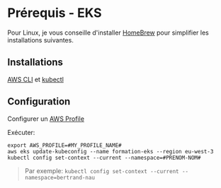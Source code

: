 # Prérequis - EKS

Pour Linux, je vous conseille d'installer [HomeBrew](https://brew.sh/) pour simplifier les installations suivantes. 

## Installations
[AWS CLI](https://docs.aws.amazon.com/fr_fr/cli/latest/userguide/getting-started-install.html) et [kubectl](https://kubernetes.io/fr/docs/tasks/tools/install-kubectl/)

## Configuration

Configurer un [AWS Profile](https://docs.aws.amazon.com/toolkit-for-visual-studio/latest/user-guide/keys-profiles-credentials.html)

Exécuter:
```
export AWS_PROFILE=#MY_PROFILE_NAME#
aws eks update-kubeconfig --name formation-eks --region eu-west-3
kubectl config set-context --current --namespace=#PRENOM-NOM#
```

> Par exemple: `kubectl config set-context --current --namespace=bertrand-nau`

